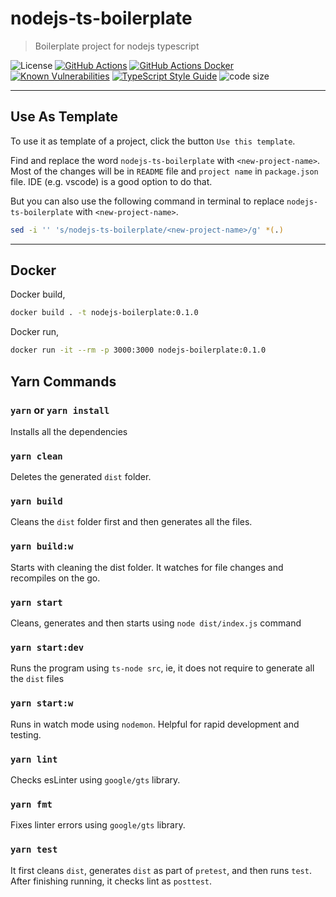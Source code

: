 # nodejs-ts-boilerplate
> Boilerplate project for nodejs typescript

![License][license-image]
[![GitHub Actions][github-image]][github-url]
[![GitHub Actions Docker][docker-ci-image]][github-url]
[![Known Vulnerabilities][snyk-image]][snyk-url]
[![TypeScript Style Guide][gts-image]][gts-url]
![code size][code-size-image]
<!-- [![codecov][codecov-image]][codecov-url] -->

---

## Use As Template

To use it as template of a project, click the button `Use this template`.

Find and replace the word `nodejs-ts-boilerplate` with `<new-project-name>`. Most of the changes will be in `README` file and `project name` in `package.json` file. IDE (e.g. vscode) is a good option to do that.

But you can also use the following command in terminal to replace `nodejs-ts-boilerplate` with `<new-project-name>`.


```bash
sed -i '' 's/nodejs-ts-boilerplate/<new-project-name>/g' *(.)
```

---

## Docker

Docker build,

```bash
docker build . -t nodejs-boilerplate:0.1.0
```

Docker run,

```bash
docker run -it --rm -p 3000:3000 nodejs-boilerplate:0.1.0
```

## Yarn Commands

### `yarn` or `yarn install`

Installs all the dependencies

### `yarn clean`

Deletes the generated `dist` folder.

### `yarn build`

Cleans the `dist` folder first and then generates all the files.

### `yarn build:w`

Starts with cleaning the dist folder. It watches for file changes and recompiles on the go.

### `yarn start`

Cleans, generates and then starts using `node dist/index.js` command

### `yarn start:dev`

Runs the program using `ts-node src`, ie, it does not require to generate all the `dist` files

### `yarn start:w`

Runs in watch mode using `nodemon`. Helpful for rapid development and testing.

### `yarn lint`

Checks esLinter using `google/gts` library.

### `yarn fmt`

Fixes linter errors using `google/gts` library.

### `yarn test`

It first cleans `dist`, generates `dist` as part of `pretest`, and then runs `test`.
After finishing running, it checks lint as `posttest`.

[github-image]: https://github.com/the-redback/nodejs-ts-boilerplate/actions/workflows/build.yaml/badge.svg
[docker-ci-image]: https://github.com/the-redback/nodejs-ts-boilerplate/actions/workflows/docker-build.yaml/badge.svg
[github-url]: https://github.com/the-redback/nodejs-ts-boilerplate/actions
<!-- [codecov-image]: https://codecov.io/gh/the-redback/nodejs-ts-boilerplate/branch/main/graph/badge.svg -->
<!-- [codecov-url]: https://codecov.io/gh/the-redback/nodejs-ts-boilerplate -->
[gts-image]: https://img.shields.io/badge/code%20style-google-blueviolet.svg
[gts-url]: https://github.com/google/gts
[snyk-image]: https://snyk.io/test/github/the-redback/nodejs-ts-boilerplate/badge.svg
[snyk-url]: https://snyk.io/test/github/the-redback/nodejs-ts-boilerplate
[license-image]: https://img.shields.io/github/license/the-redback/nodejs-ts-boilerplate
[code-size-image]: https://img.shields.io/github/languages/code-size/the-redback/nodejs-ts-boilerplate
